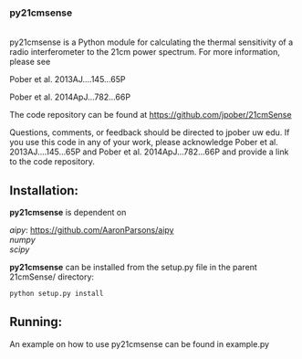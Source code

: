 ### py21cmsense
<br>
py21cmsense is a Python module for calculating the thermal sensitivity of a radio interferometer to the 21cm power spectrum.
For more information, please see

Pober et al. 2013AJ....145...65P

Pober et al. 2014ApJ...782...66P

The code repository can be found at https://github.com/jpober/21cmSense

Questions, comments, or feedback should be directed to jpober <at> uw <dot> edu.
If you use this code in any of your work, please acknowledge 
Pober et al. 2013AJ....145...65P and Pober et al. 2014ApJ...782...66P 
and provide a link to the code repository.

## Installation:
**py21cmsense** is dependent on 

*aipy*: https://github.com/AaronParsons/aipy
<br>
*numpy*
<br>
*scipy*

**py21cmsense** can be installed from the setup.py file in the parent 21cmSense/ directory:
```bash
python setup.py install
```

## Running:
An example on how to use py21cmsense can be found in example.py

